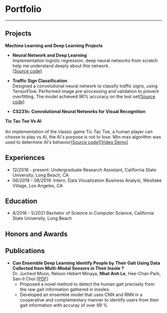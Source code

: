 # Portfolio
---

## Projects

**Machine Learning and Deep Learning Projects**<br>
- **Neural Network and Deep Learning**<br>
Implementation logistic regression, deep neural networks from scratch help me understand deeply about 
this network.<br>[[Source code]](google.com)
- **Traffic Sign Classification**<br>
Designed a convolutional neural network to classify traffic signs, using TensorFlow. Performed image pre-processing and validation to prevent overfitting. The model achieved 96% accuracy on the test set[[Source code]](google.com)

- **CS231n: Convolutional Neural Networks for Visual Recognition**




**Tic Tac Toe Vs AI**
<br><br>An implementation of the classic game Tic Tac Toe, a human player can choose to play vs AI, the AI's purpose is not to lose. Min-max algorithm was used to determine AI's behavior[[Source code]](google.com)[[Video Demo]](https://www.youtube.com/watch?v=R0m18zlawGU)



## Experiences
- 12/2018 - present: Undergraduate Research Assistant, California State University, Long Beach, CA
- 06/2019 - 08/2019: Intern, Data Visualization Business Analyst, Westlake Village, Los Angeles, CA


## Education
- 8/2018 - 5/2021 Bachelor of Science in Computer Science, California State University, Long Beach




## Honors and Awards





## Publications
- **Can Ensemble Deep Learning Identify People by Their Gait Using Data Collected from Multi-Modal Sensors in Their Insole ?**
<br>Dr. Jucheol Moon, Nelson Hebert Minaya, **Nhat Anh Le**, Hee-Chan Park, San-II Choi [[PDF]](https://www.mdpi.com/1424-8220/20/14/4001)<br>
  - Proposed a novel method to detect the human gait precisely from the raw gait information gathered in insoles. 
  - Developed an ensemble model that uses CNN and RNN in a cooperative and complementary manner to identify users from their gait information with accuray of over 99 %








<!-- Remove above link if you don't want to attibute -->
